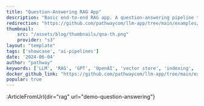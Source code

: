 ```yaml
---
title: "Question-Answering RAG App"
description: "Basic end-to-end RAG app. A question-answering pipeline that uses the GPT model of choice to provide answers to queries to your documents (PDF, DOCX,...) on a live connected data source (files, Google Drive, Sharepoint,...)."
redirection: "https://github.com/pathwaycom/llm-app/tree/main/examples/pipelines/demo-question-answering"
thumbnail: 
    src: "/assets/blog/thumbnails/qna-th.png"
    provider: "s3"
layout: "template"
tags: ['showcase', 'ai-pipelines']
date: '2024-06-04'
author: "pathway"
keywords: ['LLM', 'RAG', 'GPT', 'OpenAI', 'vector store', 'indexing', 'docker', 'yaml']
docker_github_link: "https://github.com/pathwaycom/llm-app/tree/main/examples/pipelines/demo-question-answering"
popular: true
---
```


:ArticleFromUrl{dir="rag" url="demo-question-answering"}
